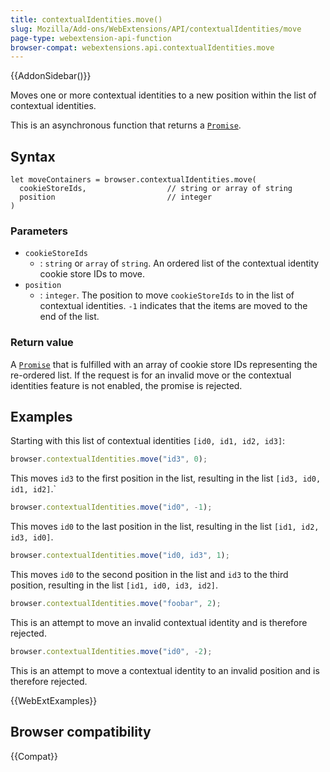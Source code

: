 ```yaml
---
title: contextualIdentities.move()
slug: Mozilla/Add-ons/WebExtensions/API/contextualIdentities/move
page-type: webextension-api-function
browser-compat: webextensions.api.contextualIdentities.move
---
```


{{AddonSidebar()}}

Moves one or more contextual identities to a new position within the list of contextual identities.

This is an asynchronous function that returns a [`Promise`](/en-US/docs/Web/JavaScript/Reference/Global_Objects/Promise).

## Syntax

```js-nolint
let moveContainers = browser.contextualIdentities.move(
  cookieStoreIds,                  // string or array of string
  position                         // integer
)
```

### Parameters

- `cookieStoreIds`
  - : `string` or `array` of `string`. An ordered list of the contextual identity cookie store IDs to move.
- `position`
  - : `integer`. The position to move `cookieStoreIds` to in the list of contextual identities. `-1` indicates that the items are moved to the end of the list.

### Return value

A [`Promise`](/en-US/docs/Web/JavaScript/Reference/Global_Objects/Promise) that is fulfilled with an array of cookie store IDs representing the re-ordered list. If the request is for an invalid move or the contextual identities feature is not enabled, the promise is rejected.

## Examples

Starting with this list of contextual identities `[id0, id1, id2, id3]`:

```js
browser.contextualIdentities.move("id3", 0);
```

This moves `id3` to the first position in the list, resulting in the list `[id3, id0, id1, id2]`.`

```js
browser.contextualIdentities.move("id0", -1);
```

This moves `id0` to the last position in the list, resulting in the list `[id1, id2, id3, id0]`.

```js
browser.contextualIdentities.move("id0, id3", 1);
```

This moves `id0` to the second position in the list and `id3` to the third position, resulting in the list `[id1, id0, id3, id2]`.

```js
browser.contextualIdentities.move("foobar", 2);
```

This is an attempt to move an invalid contextual identity and is therefore rejected.

```js
browser.contextualIdentities.move("id0", -2);
```

This is an attempt to move a contextual identity to an invalid position and is therefore rejected.

{{WebExtExamples}}

## Browser compatibility

{{Compat}}
